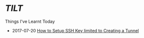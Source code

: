# *TILT*

Things I've Learnt Today

  - 2017-07-20 [How to Setup SSH Key limited to Creating a Tunnel](/tilt/how-to-setup-ssh-key-limited-to-creating-a-tunnel.md)
